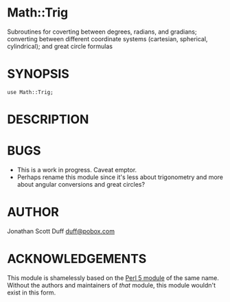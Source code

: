 Math::Trig
==========

Subroutines for coverting between degrees, radians, and gradians;
converting between different coordinate systems (cartesian, spherical,
cylindrical); and great circle formulas

SYNOPSIS
===========

    use Math::Trig;

DESCRIPTION
===========

BUGS
====

* This is a work in progress.  Caveat emptor.
* Perhaps rename this module since it's less about trigonometry and more
  about angular conversions and great circles?

AUTHOR
======

Jonathan Scott Duff <duff@pobox.com>

ACKNOWLEDGEMENTS
================

This module is shamelessly based on the [Perl
5 module](https://metacpan.org/pod/Math::Trig) of the same name.
Without the authors and maintainers of *that* module, this module
wouldn't exist in this form.
